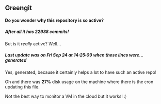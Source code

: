 ## Greengit

#### Do you wonder why this repository is so active?

##### After all it has 22938 commits!

But is it *really* active? Well...

##### Last update was on Fri Sep 24 at 14:25:09 when those lines were... generated

Yes, generated, because it certainly helps a lot to have such an active repo!

Oh and there was **27%** disk usage on the machine
where there is the cron updating this file.

Not the best way to monitor a VM in the cloud but it works! :)
